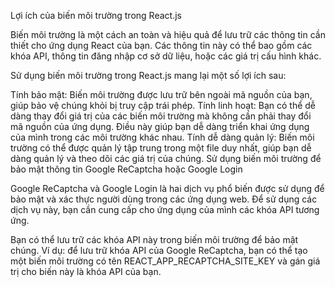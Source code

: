 <!-- Environment Variable  -->
Lợi ích của biến môi trường trong React.js

Biến môi trường là một cách an toàn và hiệu quả để lưu trữ các thông tin cần thiết cho ứng dụng React của bạn. Các thông tin này có thể bao gồm các khóa API, thông tin đăng nhập cơ sở dữ liệu, hoặc các giá trị cấu hình khác.

Sử dụng biến môi trường trong React.js mang lại một số lợi ích sau:

Tính bảo mật: Biến môi trường được lưu trữ bên ngoài mã nguồn của bạn, giúp bảo vệ chúng khỏi bị truy cập trái phép.
Tính linh hoạt: Bạn có thể dễ dàng thay đổi giá trị của các biến môi trường mà không cần phải thay đổi mã nguồn của ứng dụng. Điều này giúp bạn dễ dàng triển khai ứng dụng của mình trong các môi trường khác nhau.
Tính dễ dàng quản lý: Biến môi trường có thể được quản lý tập trung trong một file duy nhất, giúp bạn dễ dàng quản lý và theo dõi các giá trị của chúng.
Sử dụng biến môi trường để bảo mật thông tin Google ReCaptcha hoặc Google Login

Google ReCaptcha và Google Login là hai dịch vụ phổ biến được sử dụng để bảo mật và xác thực người dùng trong các ứng dụng web. Để sử dụng các dịch vụ này, bạn cần cung cấp cho ứng dụng của mình các khóa API tương ứng.

Bạn có thể lưu trữ các khóa API này trong biến môi trường để bảo mật chúng. Ví dụ: để lưu trữ khóa API của Google ReCaptcha, bạn có thể tạo một biến môi trường có tên REACT_APP_RECAPTCHA_SITE_KEY và gán giá trị cho biến này là khóa API của bạn.
